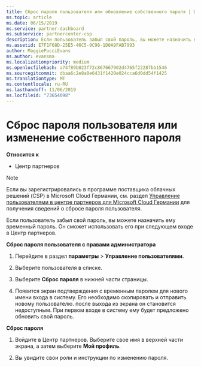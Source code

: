 ```yaml
---
title: Сброс пароля пользователя или обновление собственного пароля | Центр партнеров
ms.topic: article
ms.date: 06/15/2019
ms.service: partner-dashboard
ms.subservice: partnercenter-csp
description: Если пользователь забыл свой пароль, вы можете назначить ему новый временный пароль. Он сможет использовать его при следующем входе в Центр партнеров.
ms.assetid: E7F1F68D-25E5-46C5-9C98-1D0A9FAB7993
author: MaggiePucciEvans
ms.author: evansma
ms.localizationpriority: medium
ms.openlocfilehash: a74f89b023f72c867667902d4765f22287bb1546
ms.sourcegitcommit: dbaa6c2e8a0e6431f1420e024cca6d0dd54f1425
ms.translationtype: MT
ms.contentlocale: ru-RU
ms.lasthandoff: 11/06/2019
ms.locfileid: "73654098"
---
```

# <a name="reset-a-user-password-or-update-your-own-password"></a>Сброс пароля пользователя или изменение собственного пароля

**Относится к**

-  Центр партнеров
   
> [!NOTE]  
>  Если вы зарегистрировались в программе поставщика облачных решений (CSP) в Microsoft Cloud Германии, см. раздел [Управление пользователями в центре партнеров для Microsoft Cloud Германии](user-management-in-partner-center-for-microsoft-cloud-germany.md) для получения сведений о сбросе пароля пользователя.

Если пользователь забыл свой пароль, вы можете назначить ему временный пароль. Он сможет использовать его при следующем входе в Центр партнеров.

**Сброс пароля пользователя с правами администратора**

1.  Перейдите в раздел **параметры** &gt; **Управление пользователями**.
2.  Выберите пользователя в списке.

3.  Выберите **Сброс пароля** в нижней части страницы.

4.  Появится экран подтверждения с временным паролем для нового имени входа в систему. Его необходимо скопировать и отправить новому пользователю. после выхода из экрана он становится недоступным. При первом входе в систему ему будет предложено обновить свой пароль.

**Сброс пароля**

1.  Войдите в Центр партнеров. Выберите свое имя в верхней части экрана, а затем выберите **Мой профиль**.

2.  Вы увидите свои роли и инструкции по изменению пароля.

 

 




